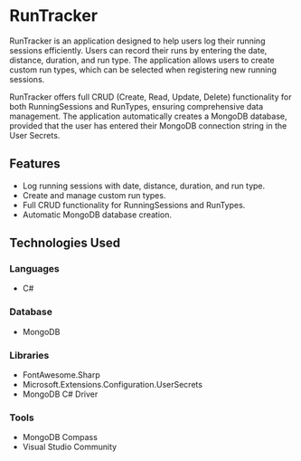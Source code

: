 # RunTracker

RunTracker is an application designed to help users log their running sessions efficiently. Users can record their runs by entering the date, distance, duration, and run type. The application allows users to create custom run types, which can be selected when registering new running sessions.

RunTracker offers full CRUD (Create, Read, Update, Delete) functionality for both RunningSessions and RunTypes, ensuring comprehensive data management. The application automatically creates a MongoDB database, provided that the user has entered their MongoDB connection string in the User Secrets.

## Features

- Log running sessions with date, distance, duration, and run type.
- Create and manage custom run types.
- Full CRUD functionality for RunningSessions and RunTypes.
- Automatic MongoDB database creation.

## Technologies Used

### Languages

- C#

### Database

- MongoDB

### Libraries

- FontAwesome.Sharp
- Microsoft.Extensions.Configuration.UserSecrets
- MongoDB C# Driver

### Tools

- MongoDB Compass
- Visual Studio Community


